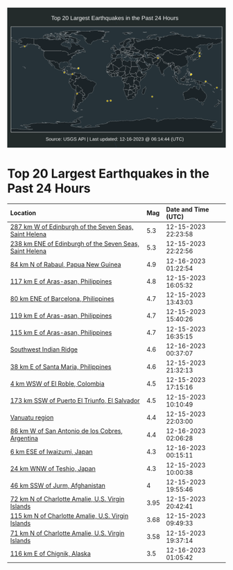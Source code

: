 ![Map](./map.png)

# Top 20 Largest Earthquakes in the Past 24 Hours

| Location | Mag | Date and Time (UTC) |
|:---|:---|:---|
| [287 km W of Edinburgh of the Seven Seas, Saint Helena](https://earthquake.usgs.gov/earthquakes/eventpage/us7000ljf2) | 5.3 | 12-15-2023 22:23:58 |
| [238 km ENE of Edinburgh of the Seven Seas, Saint Helena](https://earthquake.usgs.gov/earthquakes/eventpage/us7000ljej) | 5.3 | 12-15-2023 22:22:56 |
| [84 km N of Rabaul, Papua New Guinea](https://earthquake.usgs.gov/earthquakes/eventpage/us7000ljff) | 4.9 | 12-16-2023 01:22:54 |
| [117 km E of Aras-asan, Philippines](https://earthquake.usgs.gov/earthquakes/eventpage/us7000ljcj) | 4.8 | 12-15-2023 16:05:32 |
| [80 km ENE of Barcelona, Philippines](https://earthquake.usgs.gov/earthquakes/eventpage/us7000ljah) | 4.7 | 12-15-2023 13:43:03 |
| [119 km E of Aras-asan, Philippines](https://earthquake.usgs.gov/earthquakes/eventpage/us7000ljas) | 4.7 | 12-15-2023 15:40:26 |
| [115 km E of Aras-asan, Philippines](https://earthquake.usgs.gov/earthquakes/eventpage/us7000ljcr) | 4.7 | 12-15-2023 16:35:15 |
| [Southwest Indian Ridge](https://earthquake.usgs.gov/earthquakes/eventpage/us7000ljf9) | 4.6 | 12-16-2023 00:37:07 |
| [38 km E of Santa Maria, Philippines](https://earthquake.usgs.gov/earthquakes/eventpage/us7000lje3) | 4.6 | 12-15-2023 21:32:13 |
| [4 km WSW of El Roble, Colombia](https://earthquake.usgs.gov/earthquakes/eventpage/us7000ljcs) | 4.5 | 12-15-2023 17:15:16 |
| [173 km SSW of Puerto El Triunfo, El Salvador](https://earthquake.usgs.gov/earthquakes/eventpage/us7000lj9w) | 4.5 | 12-15-2023 10:10:49 |
| [Vanuatu region](https://earthquake.usgs.gov/earthquakes/eventpage/us7000ljee) | 4.4 | 12-15-2023 22:03:00 |
| [86 km W of San Antonio de los Cobres, Argentina](https://earthquake.usgs.gov/earthquakes/eventpage/us7000ljfl) | 4.4 | 12-16-2023 02:06:28 |
| [6 km ESE of Iwaizumi, Japan](https://earthquake.usgs.gov/earthquakes/eventpage/us7000ljf5) | 4.3 | 12-16-2023 00:15:11 |
| [24 km WNW of Teshio, Japan](https://earthquake.usgs.gov/earthquakes/eventpage/us7000lj8u) | 4.3 | 12-15-2023 10:00:38 |
| [46 km SSW of Jurm, Afghanistan](https://earthquake.usgs.gov/earthquakes/eventpage/us7000ljda) | 4 | 12-15-2023 19:55:46 |
| [72 km N of Charlotte Amalie, U.S. Virgin Islands](https://earthquake.usgs.gov/earthquakes/eventpage/pr2023349003) | 3.95 | 12-15-2023 20:42:41 |
| [115 km N of Charlotte Amalie, U.S. Virgin Islands](https://earthquake.usgs.gov/earthquakes/eventpage/pr2023349001) | 3.68 | 12-15-2023 09:49:33 |
| [71 km N of Charlotte Amalie, U.S. Virgin Islands](https://earthquake.usgs.gov/earthquakes/eventpage/pr2023349002) | 3.58 | 12-15-2023 19:37:14 |
| [116 km E of Chignik, Alaska](https://earthquake.usgs.gov/earthquakes/eventpage/ak023g2uq2k6) | 3.5 | 12-16-2023 01:05:42 |
